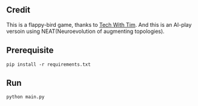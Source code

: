 ## Credit

This is a flappy-bird game, thanks to [Tech With Tim](https://www.youtube.com/watch?v=MMxFDaIOHsE). And this is an AI-play versoin using NEAT(Neuroevolution of augmenting topologies).


## Prerequisite

`pip install -r requirements.txt`

## Run

```
python main.py
```
